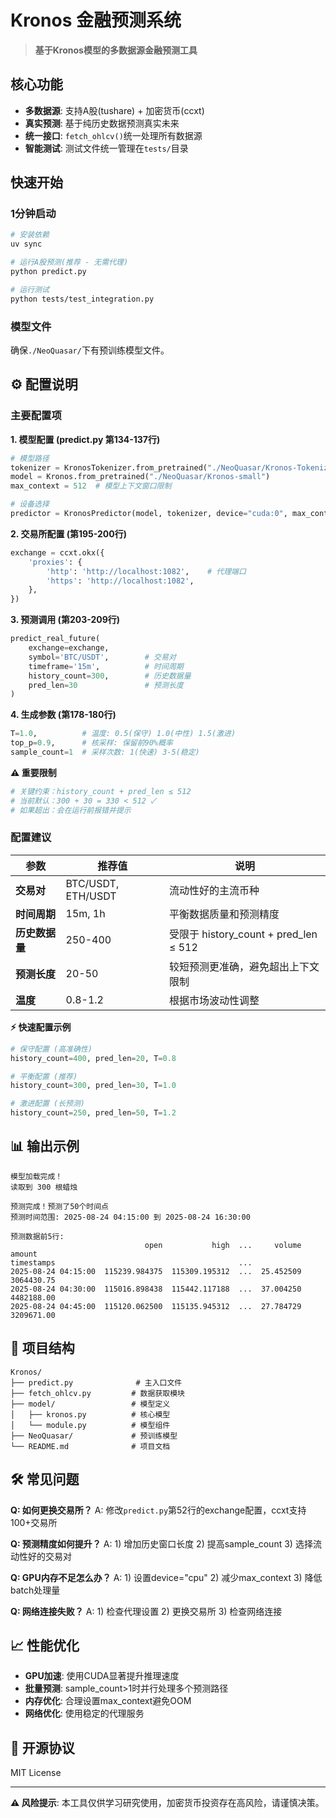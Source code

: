 # Kronos 金融预测系统

> **基于Kronos模型的多数据源金融预测工具**

## 核心功能

- **多数据源**: 支持A股(tushare) + 加密货币(ccxt)
- **真实预测**: 基于纯历史数据预测真实未来
- **统一接口**: `fetch_ohlcv()`统一处理所有数据源
- **智能测试**: 测试文件统一管理在`tests/`目录

## 快速开始

### 1分钟启动

```bash
# 安装依赖
uv sync

# 运行A股预测(推荐 - 无需代理)
python predict.py

# 运行测试
python tests/test_integration.py
```

### 模型文件

确保`./NeoQuasar/`下有预训练模型文件。

## ⚙️ 配置说明

### 主要配置项

**1. 模型配置 (predict.py 第134-137行)**
```python
# 模型路径
tokenizer = KronosTokenizer.from_pretrained("./NeoQuasar/Kronos-Tokenizer-base")
model = Kronos.from_pretrained("./NeoQuasar/Kronos-small")
max_context = 512  # 模型上下文窗口限制

# 设备选择
predictor = KronosPredictor(model, tokenizer, device="cuda:0", max_context=max_context)
```

**2. 交易所配置 (第195-200行)**
```python
exchange = ccxt.okx({
    'proxies': {
        'http': 'http://localhost:1082',    # 代理端口
        'https': 'http://localhost:1082',   
    },
})
```

**3. 预测调用 (第203-209行)**
```python
predict_real_future(
    exchange=exchange,
    symbol='BTC/USDT',        # 交易对
    timeframe='15m',          # 时间周期
    history_count=300,        # 历史数据量
    pred_len=30               # 预测长度
)
```

**4. 生成参数 (第178-180行)**
```python
T=1.0,          # 温度: 0.5(保守) 1.0(中性) 1.5(激进)
top_p=0.9,      # 核采样: 保留前90%概率
sample_count=1  # 采样次数: 1(快速) 3-5(稳定)
```

**⚠️ 重要限制**
```python
# 关键约束：history_count + pred_len ≤ 512
# 当前默认：300 + 30 = 330 < 512 ✓
# 如果超出：会在运行前报错并提示
```

### 配置建议

| 参数 | 推荐值 | 说明 |
|------|-------|------|
| **交易对** | BTC/USDT, ETH/USDT | 流动性好的主流币种 |
| **时间周期** | 15m, 1h | 平衡数据质量和预测精度 |
| **历史数据量** | 250-400 | 受限于 history_count + pred_len ≤ 512 |
| **预测长度** | 20-50 | 较短预测更准确，避免超出上下文限制 |
| **温度** | 0.8-1.2 | 根据市场波动性调整 |

**⚡ 快速配置示例**

```python
# 保守配置 (高准确性)
history_count=400, pred_len=20, T=0.8

# 平衡配置 (推荐)  
history_count=300, pred_len=30, T=1.0

# 激进配置 (长预测)
history_count=250, pred_len=50, T=1.2
```

## 📊 输出示例

```
模型加载完成！
读取到 300 根蜡烛

预测完成！预测了50个时间点
预测时间范围: 2025-08-24 04:15:00 到 2025-08-24 16:30:00

预测数据前5行:
                              open           high  ...     volume      amount
timestamps                                         ...
2025-08-24 04:15:00  115239.984375  115309.195312  ...  25.452509  3064430.75
2025-08-24 04:30:00  115016.898438  115442.117188  ...  37.004250  4482188.00
2025-08-24 04:45:00  115120.062500  115135.945312  ...  27.784729  3209671.00
```

## 🔧 项目结构

```
Kronos/
├── predict.py              # 主入口文件
├── fetch_ohlcv.py         # 数据获取模块  
├── model/                 # 模型定义
│   ├── kronos.py          # 核心模型
│   └── module.py          # 模型组件
├── NeoQuasar/             # 预训练模型
└── README.md              # 项目文档
```

## 🛠️ 常见问题

**Q: 如何更换交易所？**
A: 修改`predict.py`第52行的exchange配置，ccxt支持100+交易所

**Q: 预测精度如何提升？**
A: 1) 增加历史窗口长度 2) 提高sample_count 3) 选择流动性好的交易对

**Q: GPU内存不足怎么办？**
A: 1) 设置device="cpu" 2) 减少max_context 3) 降低batch处理量

**Q: 网络连接失败？**
A: 1) 检查代理设置 2) 更换交易所 3) 检查网络连接

## 📈 性能优化

- **GPU加速**: 使用CUDA显著提升推理速度
- **批量预测**: sample_count>1时并行处理多个预测路径
- **内存优化**: 合理设置max_context避免OOM
- **网络优化**: 使用稳定的代理服务

## 📄 开源协议

MIT License

---

**⚠️ 风险提示**: 本工具仅供学习研究使用，加密货币投资存在高风险，请谨慎决策。